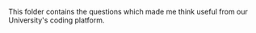 This folder contains the questions which made me think useful from our University's coding platform.
